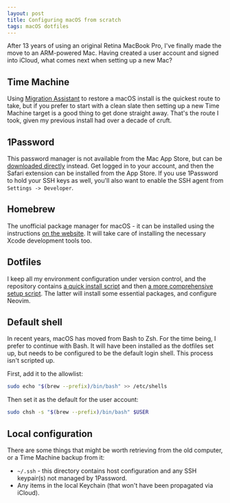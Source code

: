 ```yaml
---
layout: post
title: Configuring macOS from scratch
tags: macOS dotfiles
---
```


After 13 years of using an original Retina MacBook Pro, I've finally made the move to an ARM-powered Mac. Having created a user account and signed into iCloud, what comes next when setting up a new Mac?


## Time Machine

Using [Migration Assistant](https://support.apple.com/en-gb/102613) to restore a macOS install is the quickest route to take, but if you prefer to start with a clean slate then setting up a new Time Machine target is a good thing to get done straight away. That's the route I took, given my previous install had over a decade of cruft.


## 1Password

This password manager is not available from the Mac App Store, but can be [downloaded directly](https://1password.com/downloads/mac/) instead. Get logged in to your account, and then the Safari extension can be installed from the App Store. If you use 1Password to hold your SSH keys as well, you'll also want to enable the SSH agent from `Settings -> Developer`.


## Homebrew

The unofficial package manager for macOS - it can be installed using the instructions [on the website](https://brew.sh). It will take care of installing the necessary Xcode development tools too.


## Dotfiles

I keep all my environment configuration under version control, and the repository contains [a quick install script](https://github.com/joshpencheon/dotfiles/blob/master/.dot/script/install) and then [a more comprehensive setup script](https://github.com/joshpencheon/dotfiles/blob/master/.dot/script/setup). The latter will install some essential packages, and configure Neovim.

## Default shell

In recent years, macOS has moved from Bash to Zsh. For the time being, I prefer to continue with Bash. It will have been installed as the dotfiles set up, but needs to be configured to be the default login shell. This process isn't scripted up.

First, add it to the allowlist:

```bash
sudo echo "$(brew --prefix)/bin/bash" >> /etc/shells
```

Then set it as the default for the user account:

```bash
sudo chsh -s "$(brew --prefix)/bin/bash" $USER
```

## Local configuration

There are some things that might be worth retrieving from the old computer, or a Time Machine backup from it:

* `~/.ssh` - this directory contains host configuration and any SSH keypair(s) not managed by 1Password.
* Any items in the local Keychain (that won't have been propagated via iCloud).
